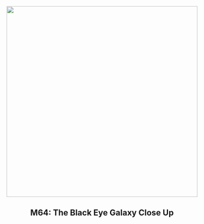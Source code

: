 
<p align="center"><img src="https://apod.nasa.gov/apod/image/2307/M64Hubble1024.jpg" width="500" height="500"></p>
<h2 align="center"> M64: The Black Eye Galaxy Close Up </h2>

